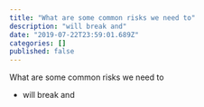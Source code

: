```yaml
---
title: "What are some common risks we need to"
description: "will break and"
date: "2019-07-22T23:59:01.689Z"
categories: []
published: false
---
```


  

What are some common risks we need to 

-   will break and
